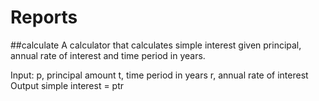 # Reports
##calculate 
A calculator that calculates simple interest given principal, annual rate of interest and time period in years.

Input: p, principal amount t, time period in years r, annual rate of interest Output simple interest = ptr
